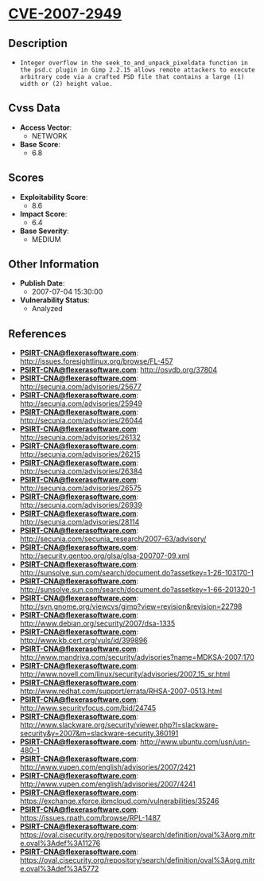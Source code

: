 
# [CVE-2007-2949](https://cve.mitre.org/cgi-bin/cvename.cgi?name=CVE-2007-2949)

## Description

- `Integer overflow in the seek_to_and_unpack_pixeldata function in the psd.c plugin in Gimp 2.2.15 allows remote attackers to execute arbitrary code via a crafted PSD file that contains a large (1) width or (2) height value.`

## Cvss Data

- **Access Vector**:
  - NETWORK
- **Base Score**:
  - 6.8

## Scores

- **Exploitability Score**:
  - 8.6
- **Impact Score**:
  - 6.4
- **Base Severity**:
  - MEDIUM

## Other Information

- **Publish Date**:
  - 2007-07-04 15:30:00
- **Vulnerability Status**:
  - Analyzed

## References

- **PSIRT-CNA@flexerasoftware.com**: http://issues.foresightlinux.org/browse/FL-457
- **PSIRT-CNA@flexerasoftware.com**: http://osvdb.org/37804
- **PSIRT-CNA@flexerasoftware.com**: http://secunia.com/advisories/25677
- **PSIRT-CNA@flexerasoftware.com**: http://secunia.com/advisories/25949
- **PSIRT-CNA@flexerasoftware.com**: http://secunia.com/advisories/26044
- **PSIRT-CNA@flexerasoftware.com**: http://secunia.com/advisories/26132
- **PSIRT-CNA@flexerasoftware.com**: http://secunia.com/advisories/26215
- **PSIRT-CNA@flexerasoftware.com**: http://secunia.com/advisories/26384
- **PSIRT-CNA@flexerasoftware.com**: http://secunia.com/advisories/26575
- **PSIRT-CNA@flexerasoftware.com**: http://secunia.com/advisories/26939
- **PSIRT-CNA@flexerasoftware.com**: http://secunia.com/advisories/28114
- **PSIRT-CNA@flexerasoftware.com**: http://secunia.com/secunia_research/2007-63/advisory/
- **PSIRT-CNA@flexerasoftware.com**: http://security.gentoo.org/glsa/glsa-200707-09.xml
- **PSIRT-CNA@flexerasoftware.com**: http://sunsolve.sun.com/search/document.do?assetkey=1-26-103170-1
- **PSIRT-CNA@flexerasoftware.com**: http://sunsolve.sun.com/search/document.do?assetkey=1-66-201320-1
- **PSIRT-CNA@flexerasoftware.com**: http://svn.gnome.org/viewcvs/gimp?view=revision&revision=22798
- **PSIRT-CNA@flexerasoftware.com**: http://www.debian.org/security/2007/dsa-1335
- **PSIRT-CNA@flexerasoftware.com**: http://www.kb.cert.org/vuls/id/399896
- **PSIRT-CNA@flexerasoftware.com**: http://www.mandriva.com/security/advisories?name=MDKSA-2007:170
- **PSIRT-CNA@flexerasoftware.com**: http://www.novell.com/linux/security/advisories/2007_15_sr.html
- **PSIRT-CNA@flexerasoftware.com**: http://www.redhat.com/support/errata/RHSA-2007-0513.html
- **PSIRT-CNA@flexerasoftware.com**: http://www.securityfocus.com/bid/24745
- **PSIRT-CNA@flexerasoftware.com**: http://www.slackware.org/security/viewer.php?l=slackware-security&y=2007&m=slackware-security.360191
- **PSIRT-CNA@flexerasoftware.com**: http://www.ubuntu.com/usn/usn-480-1
- **PSIRT-CNA@flexerasoftware.com**: http://www.vupen.com/english/advisories/2007/2421
- **PSIRT-CNA@flexerasoftware.com**: http://www.vupen.com/english/advisories/2007/4241
- **PSIRT-CNA@flexerasoftware.com**: https://exchange.xforce.ibmcloud.com/vulnerabilities/35246
- **PSIRT-CNA@flexerasoftware.com**: https://issues.rpath.com/browse/RPL-1487
- **PSIRT-CNA@flexerasoftware.com**: https://oval.cisecurity.org/repository/search/definition/oval%3Aorg.mitre.oval%3Adef%3A11276
- **PSIRT-CNA@flexerasoftware.com**: https://oval.cisecurity.org/repository/search/definition/oval%3Aorg.mitre.oval%3Adef%3A5772
